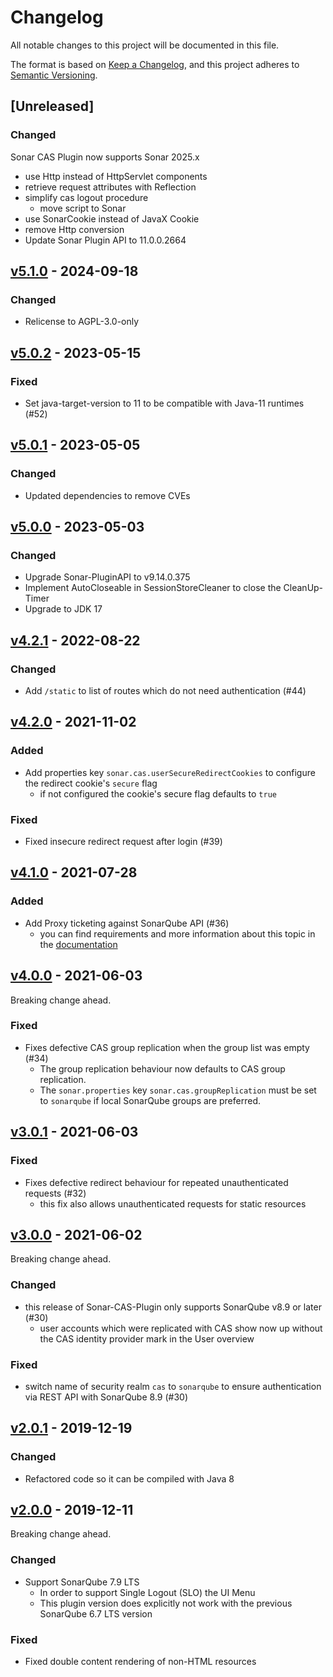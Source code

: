 # Changelog

All notable changes to this project will be documented in this file.

The format is based on [Keep a Changelog](https://keepachangelog.com/en/1.0.0/), and this project adheres
to [Semantic Versioning](https://semver.org/spec/v2.0.0.html).

## [Unreleased]
### Changed
Sonar CAS Plugin now supports Sonar 2025.x
- use Http instead of HttpServlet components
- retrieve request attributes with Reflection
- simplify cas logout procedure
    - move script to Sonar
- use SonarCookie instead of JavaX Cookie
- remove Http conversion
- Update Sonar Plugin API to 11.0.0.2664

## [v5.1.0](https://github.com/cloudogu/sonar-cas-plugin/releases/tag/v5.1.0) - 2024-09-18
### Changed
- Relicense to AGPL-3.0-only

## [v5.0.2](https://github.com/cloudogu/sonar-cas-plugin/releases/tag/v5.0.2) - 2023-05-15
### Fixed
- Set java-target-version to 11 to be compatible with Java-11 runtimes (#52)

## [v5.0.1](https://github.com/cloudogu/sonar-cas-plugin/releases/tag/v5.0.1) - 2023-05-05
### Changed
- Updated dependencies to remove CVEs

## [v5.0.0](https://github.com/cloudogu/sonar-cas-plugin/releases/tag/v5.0.0) - 2023-05-03
### Changed
- Upgrade Sonar-PluginAPI to v9.14.0.375
- Implement AutoCloseable in SessionStoreCleaner to close the CleanUp-Timer 
- Upgrade to JDK 17

## [v4.2.1](https://github.com/cloudogu/sonar-cas-plugin/releases/tag/v4.2.1) - 2022-08-22
### Changed
- Add `/static` to list of routes which do not need authentication (#44)

## [v4.2.0](https://github.com/cloudogu/sonar-cas-plugin/releases/tag/v4.2.0) - 2021-11-02
### Added
- Add properties key `sonar.cas.userSecureRedirectCookies` to configure the redirect cookie's `secure` flag
   - if not configured the cookie's secure flag defaults to `true`

### Fixed
- Fixed insecure redirect request after login (#39)

## [v4.1.0](https://github.com/cloudogu/sonar-cas-plugin/releases/tag/v4.1.0) - 2021-07-28
### Added
- Add Proxy ticketing against SonarQube API (#36)
   - you can find requirements and more information about this topic in the [documentation](docs/architecture_en.md)

## [v4.0.0](https://github.com/cloudogu/sonar-cas-plugin/releases/tag/v4.0.0) - 2021-06-03

Breaking change ahead.

### Fixed
- Fixes defective CAS group replication when the group list was empty (#34)
   - The group replication behaviour now defaults to CAS group replication.
   - The `sonar.properties` key `sonar.cas.groupReplication` must be set to `sonarqube` if local SonarQube groups are
     preferred.

## [v3.0.1](https://github.com/cloudogu/sonar-cas-plugin/releases/tag/v3.0.1) - 2021-06-03
### Fixed
- Fixes defective redirect behaviour for repeated unauthenticated requests (#32)
   - this fix also allows unauthenticated requests for static resources

## [v3.0.0](https://github.com/cloudogu/sonar-cas-plugin/releases/tag/v3.0.0) - 2021-06-02

Breaking change ahead.

### Changed
- this release of Sonar-CAS-Plugin only supports SonarQube v8.9 or later (#30)
   - user accounts which were replicated with CAS show now up without the CAS identity provider mark in the User
     overview

### Fixed
- switch name of security realm `cas` to `sonarqube` to ensure authentication via REST API with SonarQube 8.9 (#30)

## [v2.0.1](https://github.com/cloudogu/sonar-cas-plugin/releases/tag/v2.0.1) - 2019-12-19
### Changed
- Refactored code so it can be compiled with Java 8

## [v2.0.0](https://github.com/cloudogu/sonar-cas-plugin/releases/tag/v2.0.0) - 2019-12-11

Breaking change ahead.

### Changed
- Support SonarQube 7.9 LTS
   - In order to support Single Logout (SLO) the UI Menu
   - This plugin version does explicitly not work with the previous SonarQube 6.7 LTS version

### Fixed
- Fixed double content rendering of non-HTML resources
